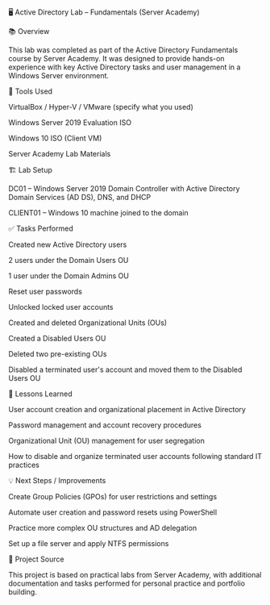 🖥️ Active Directory Lab – Fundamentals (Server Academy)

📚 Overview

This lab was completed as part of the Active Directory Fundamentals course by Server Academy. It was designed to provide hands-on experience with key Active Directory tasks and user management in a Windows Server environment.

🔧 Tools Used

VirtualBox / Hyper-V / VMware (specify what you used)

Windows Server 2019 Evaluation ISO

Windows 10 ISO (Client VM)

Server Academy Lab Materials

🏗️ Lab Setup

DC01 – Windows Server 2019 Domain Controller with Active Directory Domain Services (AD DS), DNS, and DHCP

CLIENT01 – Windows 10 machine joined to the domain

✅ Tasks Performed

Created new Active Directory users

2 users under the Domain Users OU

1 user under the Domain Admins OU

Reset user passwords

Unlocked locked user accounts

Created and deleted Organizational Units (OUs)

Created a Disabled Users OU

Deleted two pre-existing OUs

Disabled a terminated user's account and moved them to the Disabled Users OU

📝 Lessons Learned

User account creation and organizational placement in Active Directory

Password management and account recovery procedures

Organizational Unit (OU) management for user segregation

How to disable and organize terminated user accounts following standard IT practices

💡 Next Steps / Improvements

Create Group Policies (GPOs) for user restrictions and settings

Automate user creation and password resets using PowerShell

Practice more complex OU structures and AD delegation

Set up a file server and apply NTFS permissions

📁 Project Source

This project is based on practical labs from Server Academy, with additional documentation and tasks performed for personal practice and portfolio building.
